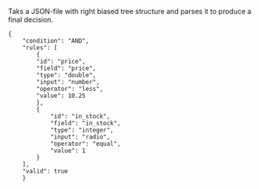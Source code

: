 Taks a JSON-file with right biased tree structure and parses it to produce a final decision.

```
{
    "condition": "AND",
    "rules": [
        {
        "id": "price",
        "field": "price",
        "type": "double",
        "input": "number",
        "operator": "less",
        "value": 10.25
        },
        {
            "id": "in_stock",
            "field": "in_stock",
            "type": "integer",
            "input": "radio",
            "operator": "equal",
            "value": 1
        }
    ],
    "valid": true
    }

```